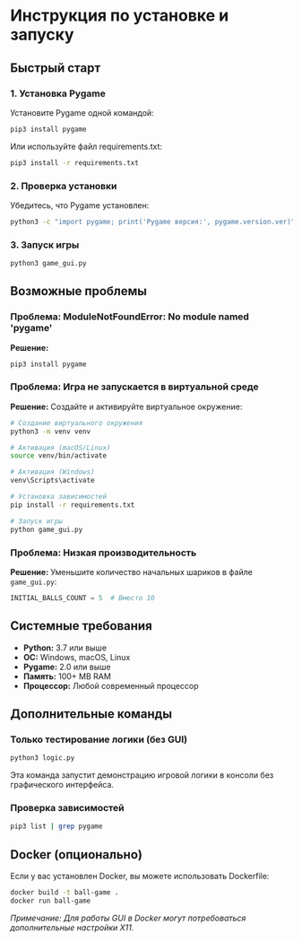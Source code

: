 # Инструкция по установке и запуску

## Быстрый старт

### 1. Установка Pygame

Установите Pygame одной командой:

```bash
pip3 install pygame
```

Или используйте файл requirements.txt:

```bash
pip3 install -r requirements.txt
```

### 2. Проверка установки

Убедитесь, что Pygame установлен:

```bash
python3 -c "import pygame; print('Pygame версия:', pygame.version.ver)"
```

### 3. Запуск игры

```bash
python3 game_gui.py
```

## Возможные проблемы

### Проблема: ModuleNotFoundError: No module named 'pygame'

**Решение:**
```bash
pip3 install pygame
```

### Проблема: Игра не запускается в виртуальной среде

**Решение:** Создайте и активируйте виртуальное окружение:

```bash
# Создание виртуального окружения
python3 -m venv venv

# Активация (macOS/Linux)
source venv/bin/activate

# Активация (Windows)
venv\Scripts\activate

# Установка зависимостей
pip install -r requirements.txt

# Запуск игры
python game_gui.py
```

### Проблема: Низкая производительность

**Решение:** Уменьшите количество начальных шариков в файле `game_gui.py`:

```python
INITIAL_BALLS_COUNT = 5  # Вместо 10
```

## Системные требования

- **Python:** 3.7 или выше
- **ОС:** Windows, macOS, Linux
- **Pygame:** 2.0 или выше
- **Память:** 100+ MB RAM
- **Процессор:** Любой современный процессор

## Дополнительные команды

### Только тестирование логики (без GUI)

```bash
python3 logic.py
```

Эта команда запустит демонстрацию игровой логики в консоли без графического интерфейса.

### Проверка зависимостей

```bash
pip3 list | grep pygame
```

## Docker (опционально)

Если у вас установлен Docker, вы можете использовать Dockerfile:

```bash
docker build -t ball-game .
docker run ball-game
```

*Примечание: Для работы GUI в Docker могут потребоваться дополнительные настройки X11.*

